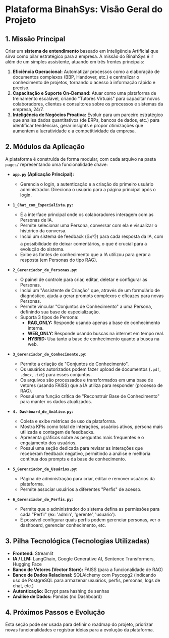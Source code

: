 # Plataforma BinahSys: Visão Geral do Projeto

## 1. Missão Principal

Criar um **sistema de entendimento** baseado em Inteligência Artificial que sirva como pilar estratégico para a empresa. A missão do BinahSys é ir além de um simples assistente, atuando em três frentes principais:

1.  **Eficiência Operacional:** Automatizar processos como a elaboração de documentos complexos (BBP, Handover, etc.) e centralizar o conhecimento de projetos, tornando o acesso à informação rápido e preciso.
2.  **Capacitação e Suporte On-Demand:** Atuar como uma plataforma de treinamento escalável, criando "Tutores Virtuais" para capacitar novos colaboradores, clientes e consultores sobre os processos e sistemas da empresa, 24/7.
3.  **Inteligência de Negócios Proativa:** Evoluir para um parceiro estratégico que analisa dados quantitativos (de ERPs, bancos de dados, etc.) para identificar tendências, gerar insights e propor otimizações que aumentem a lucratividade e a competitividade da empresa.

## 2. Módulos da Aplicação

A plataforma é construída de forma modular, com cada arquivo na pasta `pages/` representando uma funcionalidade chave:

- **`app.py` (Aplicação Principal):**
  - Gerencia o login, a autenticação e a criação do primeiro usuário administrador. Direciona o usuário para a página principal após o login.

- **`1_Chat_com_Especialista.py`:**
  - É a interface principal onde os colaboradores interagem com as Personas de IA.
  - Permite selecionar uma Persona, conversar com ela e visualizar o histórico da conversa.
  - Inclui um sistema de feedback (👍/👎) para cada resposta da IA, com a possibilidade de deixar comentários, o que é crucial para a evolução do sistema.
  - Exibe as fontes de conhecimento que a IA utilizou para gerar a resposta (em Personas do tipo RAG).

- **`2_Gerenciador_de_Personas.py`:**
  - O painel de controle para criar, editar, deletar e configurar as Personas.
  - Inclui um "Assistente de Criação" que, através de um formulário de diagnóstico, ajuda a gerar prompts complexos e eficazes para novas Personas.
  - Permite vincular "Conjuntos de Conhecimento" a uma Persona, definindo sua base de especialização.
  - Suporta 3 tipos de Persona:
    - **RAG_ONLY:** Responde usando apenas a base de conhecimento interna.
    - **WEB_ONLY:** Responde usando buscas na internet em tempo real.
    - **HYBRID:** Usa tanto a base de conhecimento quanto a busca na web.

- **`3_Gerenciador_de_Conhecimento.py`:**
  - Permite a criação de "Conjuntos de Conhecimento".
  - Os usuários autorizados podem fazer upload de documentos (`.pdf`, `.docx`, `.txt`) para esses conjuntos.
  - Os arquivos são processados e transformados em uma base de vetores (usando FAISS) que a IA utiliza para responder (processo de RAG).
  - Possui uma função crítica de "Reconstruir Base de Conhecimento" para manter os dados atualizados.

- **`4. Dashboard_de_Análise.py`:**
  - Coleta e exibe métricas de uso da plataforma.
  - Mostra KPIs como total de interações, usuários ativos, persona mais utilizada e contagem de feedbacks.
  - Apresenta gráficos sobre as perguntas mais frequentes e o engajamento dos usuários.
  - Possui uma seção dedicada para revisar as interações que receberam feedback negativo, permitindo a análise e melhoria contínua dos prompts e da base de conhecimento.

- **`5_Gerenciador_de_Usuários.py`:**
  - Página de administração para criar, editar e remover usuários da plataforma.
  - Permite associar usuários a diferentes "Perfis" de acesso.

- **`6_Gerenciador_de_Perfis.py`:**
  - Permite que o administrador do sistema defina as permissões para cada "Perfil" (ex: 'admin', 'gerente', 'usuario').
  - É possível configurar quais perfis podem gerenciar personas, ver o dashboard, gerenciar conhecimento, etc.

## 3. Pilha Tecnológica (Tecnologias Utilizadas)

- **Frontend:** Streamlit
- **IA / LLM:** LangChain, Google Generative AI, Sentence Transformers, Hugging Face
- **Banco de Vetores (Vector Store):** FAISS (para a funcionalidade de RAG)
- **Banco de Dados Relacional:** SQLAlchemy com Psycopg2 (indicando uso de PostgreSQL para armazenar usuários, perfis, personas, logs de chat, etc.)
- **Autenticação:** Bcrypt para hashing de senhas
- **Análise de Dados:** Pandas (no Dashboard)

## 4. Próximos Passos e Evolução

Esta seção pode ser usada para definir o roadmap do projeto, priorizar novas funcionalidades e registrar ideias para a evolução da plataforma.
